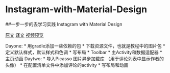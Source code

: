 ﻿# Instagram-with-Material-Design
##一步一步的去学习实践 Instagram with Material Design

[原文][1]             [译文][2]                [视频预览][3]

[1]:http://frogermcs.github.io/Instagram-with-Material-Design-concept-is-getting-real/
[2]:http://jcodecraeer.com/a/anzhuokaifa/androidkaifa/2015/0204/2415.html
[3]:http://v.youku.com/v_show/id_XODg2NDQ1NDQ4.html

Dayone:
	* 用gradle添加一些依赖的包
	* 下载资源文件，也就是教程中的图片包
	* 定义默认样式，默认样式和色调
	* 写布局
	* Toolbar
	* 主Activity和数据适配器
	* 主页动画
Daytwo:
	* 导入Picasso 图片异步加载库 （用于评论列表中显示作者的头像）
	* 在配置清单文件中添加评论的activity
	* 写布局和动画 
	